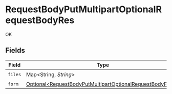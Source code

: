 # RequestBodyPutMultipartOptionalRequestBodyRes

OK


## Fields

| Field                                                                                                                                  | Type                                                                                                                                   | Required                                                                                                                               | Description                                                                                                                            |
| -------------------------------------------------------------------------------------------------------------------------------------- | -------------------------------------------------------------------------------------------------------------------------------------- | -------------------------------------------------------------------------------------------------------------------------------------- | -------------------------------------------------------------------------------------------------------------------------------------- |
| `files`                                                                                                                                | Map\<String, *String*>                                                                                                                 | :heavy_check_mark:                                                                                                                     | N/A                                                                                                                                    |
| `form`                                                                                                                                 | [Optional\<RequestBodyPutMultipartOptionalRequestBodyForm>](../../models/operations/RequestBodyPutMultipartOptionalRequestBodyForm.md) | :heavy_minus_sign:                                                                                                                     | N/A                                                                                                                                    |
